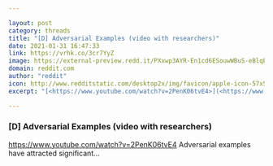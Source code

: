 ```yaml
---

layout: post
category: threads
title: "[D] Adversarial Examples (video with researchers)"
date: 2021-01-31 16:47:33
link: https://vrhk.co/3cr7YyZ
image: https://external-preview.redd.it/PXxwp3AYR-En1cd6ESouwWBuS-eBlqETSE0x2Ivhyxg.jpg?width=480&height=251.308900524&auto=webp&crop=480:251.308900524,smart&s=9c4778cd999584192d35d4a5987941e7deeb994e
domain: reddit.com
author: "reddit"
icon: http://www.redditstatic.com/desktop2x/img/favicon/apple-icon-57x57.png
excerpt: "[<https://www.youtube.com/watch?v=2PenK06tvE4>](<https://www.youtube.com/watch?v=2PenK06tvE4>) Adversarial examples have attracted significant..."

---
```


### [D] Adversarial Examples (video with researchers)

[<https://www.youtube.com/watch?v=2PenK06tvE4>](<https://www.youtube.com/watch?v=2PenK06tvE4>) Adversarial examples have attracted significant...